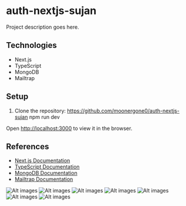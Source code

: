# auth-nextjs-sujan

Project description goes here.

## Technologies

- Next.js
- TypeScript
- MongoDB
- Mailtrap

## Setup

1. Clone the repository: https://github.com/moonergone0/auth-nextjs-sujan
 npm run dev

Open [http://localhost:3000](http://localhost:3000) to view it in the browser.

## References

- [Next.js Documentation](https://nextjs.org/docs)
- [TypeScript Documentation](https://www.typescriptlang.org/docs/)
- [MongoDB Documentation](https://docs.mongodb.com/)
- [Mailtrap Documentation](https://mailtrap.io/docs)

![Alt images](/images/1)
![Alt images](/images/2)
![Alt images](/images/3)
![Alt images](/images/4)
![Alt images](/images/5)
![Alt images](/images/6)
![Alt images](/images/7)

